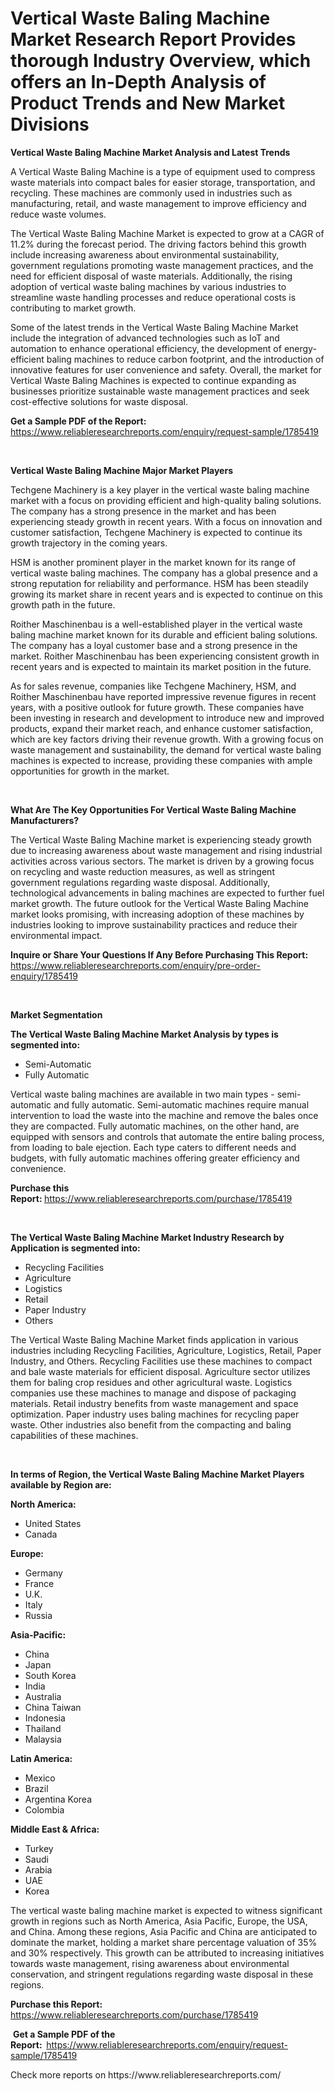 <p><h1>Vertical Waste Baling Machine Market Research Report Provides thorough Industry Overview, which offers an In-Depth Analysis of Product Trends and New Market Divisions</h1></p><p><strong>Vertical Waste Baling Machine Market Analysis and Latest Trends</strong></p>
<p><p>A Vertical Waste Baling Machine is a type of equipment used to compress waste materials into compact bales for easier storage, transportation, and recycling. These machines are commonly used in industries such as manufacturing, retail, and waste management to improve efficiency and reduce waste volumes.</p><p>The Vertical Waste Baling Machine Market is expected to grow at a CAGR of 11.2% during the forecast period. The driving factors behind this growth include increasing awareness about environmental sustainability, government regulations promoting waste management practices, and the need for efficient disposal of waste materials. Additionally, the rising adoption of vertical waste baling machines by various industries to streamline waste handling processes and reduce operational costs is contributing to market growth.</p><p>Some of the latest trends in the Vertical Waste Baling Machine Market include the integration of advanced technologies such as IoT and automation to enhance operational efficiency, the development of energy-efficient baling machines to reduce carbon footprint, and the introduction of innovative features for user convenience and safety. Overall, the market for Vertical Waste Baling Machines is expected to continue expanding as businesses prioritize sustainable waste management practices and seek cost-effective solutions for waste disposal.</p></p>
<p><strong>Get a Sample PDF of the Report:&nbsp;</strong> <a href="https://www.reliableresearchreports.com/enquiry/request-sample/1785419">https://www.reliableresearchreports.com/enquiry/request-sample/1785419</a></p>
<p>&nbsp;</p>
<p><strong>Vertical Waste Baling Machine Major Market Players</strong></p>
<p><p>Techgene Machinery is a key player in the vertical waste baling machine market with a focus on providing efficient and high-quality baling solutions. The company has a strong presence in the market and has been experiencing steady growth in recent years. With a focus on innovation and customer satisfaction, Techgene Machinery is expected to continue its growth trajectory in the coming years.</p><p>HSM is another prominent player in the market known for its range of vertical waste baling machines. The company has a global presence and a strong reputation for reliability and performance. HSM has been steadily growing its market share in recent years and is expected to continue on this growth path in the future.</p><p>Roither Maschinenbau is a well-established player in the vertical waste baling machine market known for its durable and efficient baling solutions. The company has a loyal customer base and a strong presence in the market. Roither Maschinenbau has been experiencing consistent growth in recent years and is expected to maintain its market position in the future.</p><p>As for sales revenue, companies like Techgene Machinery, HSM, and Roither Maschinenbau have reported impressive revenue figures in recent years, with a positive outlook for future growth. These companies have been investing in research and development to introduce new and improved products, expand their market reach, and enhance customer satisfaction, which are key factors driving their revenue growth. With a growing focus on waste management and sustainability, the demand for vertical waste baling machines is expected to increase, providing these companies with ample opportunities for growth in the market.</p></p>
<p>&nbsp;</p>
<p><strong>What Are The Key Opportunities For Vertical Waste Baling Machine Manufacturers?</strong></p>
<p><p>The Vertical Waste Baling Machine market is experiencing steady growth due to increasing awareness about waste management and rising industrial activities across various sectors. The market is driven by a growing focus on recycling and waste reduction measures, as well as stringent government regulations regarding waste disposal. Additionally, technological advancements in baling machines are expected to further fuel market growth. The future outlook for the Vertical Waste Baling Machine market looks promising, with increasing adoption of these machines by industries looking to improve sustainability practices and reduce their environmental impact.</p></p>
<p><strong>Inquire or Share Your Questions If Any Before Purchasing This Report:</strong> <a href="https://www.reliableresearchreports.com/enquiry/pre-order-enquiry/1785419">https://www.reliableresearchreports.com/enquiry/pre-order-enquiry/1785419</a></p>
<p>&nbsp;</p>
<p><strong>Market Segmentation</strong></p>
<p><strong>The Vertical Waste Baling Machine Market Analysis by types is segmented into:</strong></p>
<p><ul><li>Semi-Automatic</li><li>Fully Automatic</li></ul></p>
<p><p>Vertical waste baling machines are available in two main types - semi-automatic and fully automatic. Semi-automatic machines require manual intervention to load the waste into the machine and remove the bales once they are compacted. Fully automatic machines, on the other hand, are equipped with sensors and controls that automate the entire baling process, from loading to bale ejection. Each type caters to different needs and budgets, with fully automatic machines offering greater efficiency and convenience.</p></p>
<p><strong>Purchase this Report:&nbsp;</strong><a href="https://www.reliableresearchreports.com/purchase/1785419">https://www.reliableresearchreports.com/purchase/1785419</a></p>
<p>&nbsp;</p>
<p><strong>The Vertical Waste Baling Machine Market Industry Research by Application is segmented into:</strong></p>
<p><ul><li>Recycling Facilities</li><li>Agriculture</li><li>Logistics</li><li>Retail</li><li>Paper Industry</li><li>Others</li></ul></p>
<p><p>The Vertical Waste Baling Machine Market finds application in various industries including Recycling Facilities, Agriculture, Logistics, Retail, Paper Industry, and Others. Recycling Facilities use these machines to compact and bale waste materials for efficient disposal. Agriculture sector utilizes them for baling crop residues and other agricultural waste. Logistics companies use these machines to manage and dispose of packaging materials. Retail industry benefits from waste management and space optimization. Paper industry uses baling machines for recycling paper waste. Other industries also benefit from the compacting and baling capabilities of these machines.</p></p>
<p>&nbsp;</p>
<p><strong>In terms of Region, the Vertical Waste Baling Machine Market Players available by Region are:</strong></p>
<p>
    <p> <strong> North America: </strong>
        <ul>
            <li>United States</li>
            <li>Canada</li>
        </ul>
        </p> 
    <p> <strong> Europe: </strong>
        <ul>
            <li>Germany</li>
            <li>France</li>
            <li>U.K.</li>
            <li>Italy</li>
            <li>Russia</li>
        </ul>
        </p> 
    <p> <strong> Asia-Pacific: </strong>
        <ul>
            <li>China</li>
            <li>Japan</li>
            <li>South Korea</li>
            <li>India</li>
            <li>Australia</li>
            <li>China Taiwan</li>
            <li>Indonesia</li>
            <li>Thailand</li>
            <li>Malaysia</li>
        </ul>
        </p> 
    <p> <strong> Latin America: </strong>
        <ul>
            <li>Mexico</li>
            <li>Brazil</li>
            <li>Argentina Korea</li>
            <li>Colombia</li>
        </ul>
        </p> 
    <p> <strong> Middle East & Africa: </strong>
        <ul>
            <li>Turkey</li>
            <li>Saudi</li>
            <li>Arabia</li>
            <li>UAE</li>
            <li>Korea</li>
        </ul>
    </p>
    </p>
<p><p>The vertical waste baling machine market is expected to witness significant growth in regions such as North America, Asia Pacific, Europe, the USA, and China. Among these regions, Asia Pacific and China are anticipated to dominate the market, holding a market share percentage valuation of 35% and 30% respectively. This growth can be attributed to increasing initiatives towards waste management, rising awareness about environmental conservation, and stringent regulations regarding waste disposal in these regions.</p></p>
<p><strong>Purchase this Report: </strong><a href="https://www.reliableresearchreports.com/purchase/1785419">https://www.reliableresearchreports.com/purchase/1785419</a></p>
<p>&nbsp;<strong>Get a Sample PDF of the Report:&nbsp;&nbsp;</strong><a href="https://www.reliableresearchreports.com/enquiry/request-sample/1785419">https://www.reliableresearchreports.com/enquiry/request-sample/1785419</a></p>
<p><strong></strong></p>
<p>Check more reports on https://www.reliableresearchreports.com/</p>